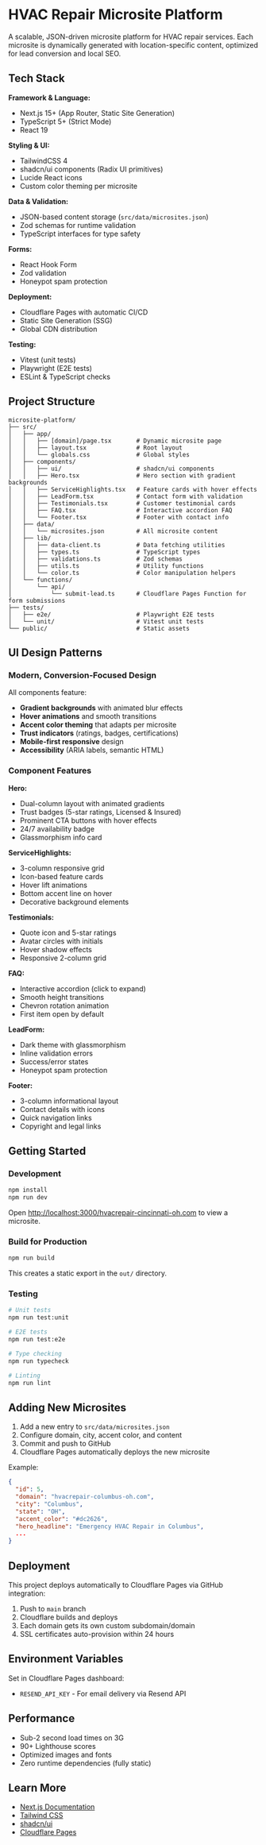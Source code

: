 # HVAC Repair Microsite Platform

A scalable, JSON-driven microsite platform for HVAC repair services. Each microsite is dynamically generated with location-specific content, optimized for lead conversion and local SEO.

## Tech Stack

**Framework & Language:**
- Next.js 15+ (App Router, Static Site Generation)
- TypeScript 5+ (Strict Mode)
- React 19

**Styling & UI:**
- TailwindCSS 4
- shadcn/ui components (Radix UI primitives)
- Lucide React icons
- Custom color theming per microsite

**Data & Validation:**
- JSON-based content storage (`src/data/microsites.json`)
- Zod schemas for runtime validation
- TypeScript interfaces for type safety

**Forms:**
- React Hook Form
- Zod validation
- Honeypot spam protection

**Deployment:**
- Cloudflare Pages with automatic CI/CD
- Static Site Generation (SSG)
- Global CDN distribution

**Testing:**
- Vitest (unit tests)
- Playwright (E2E tests)
- ESLint & TypeScript checks

## Project Structure

```
microsite-platform/
├── src/
│   ├── app/
│   │   ├── [domain]/page.tsx       # Dynamic microsite page
│   │   ├── layout.tsx              # Root layout
│   │   └── globals.css             # Global styles
│   ├── components/
│   │   ├── ui/                     # shadcn/ui components
│   │   ├── Hero.tsx                # Hero section with gradient backgrounds
│   │   ├── ServiceHighlights.tsx   # Feature cards with hover effects
│   │   ├── LeadForm.tsx            # Contact form with validation
│   │   ├── Testimonials.tsx        # Customer testimonial cards
│   │   ├── FAQ.tsx                 # Interactive accordion FAQ
│   │   └── Footer.tsx              # Footer with contact info
│   ├── data/
│   │   └── microsites.json         # All microsite content
│   ├── lib/
│   │   ├── data-client.ts          # Data fetching utilities
│   │   ├── types.ts                # TypeScript types
│   │   ├── validations.ts          # Zod schemas
│   │   ├── utils.ts                # Utility functions
│   │   └── color.ts                # Color manipulation helpers
│   └── functions/
│       └── api/
│           └── submit-lead.ts      # Cloudflare Pages Function for form submissions
├── tests/
│   ├── e2e/                        # Playwright E2E tests
│   └── unit/                       # Vitest unit tests
└── public/                         # Static assets
```

## UI Design Patterns

### Modern, Conversion-Focused Design
All components feature:
- **Gradient backgrounds** with animated blur effects
- **Hover animations** and smooth transitions
- **Accent color theming** that adapts per microsite
- **Trust indicators** (ratings, badges, certifications)
- **Mobile-first responsive** design
- **Accessibility** (ARIA labels, semantic HTML)

### Component Features

**Hero:**
- Dual-column layout with animated gradients
- Trust badges (5-star ratings, Licensed & Insured)
- Prominent CTA buttons with hover effects
- 24/7 availability badge
- Glassmorphism info card

**ServiceHighlights:**
- 3-column responsive grid
- Icon-based feature cards
- Hover lift animations
- Bottom accent line on hover
- Decorative background elements

**Testimonials:**
- Quote icon and 5-star ratings
- Avatar circles with initials
- Hover shadow effects
- Responsive 2-column grid

**FAQ:**
- Interactive accordion (click to expand)
- Smooth height transitions
- Chevron rotation animation
- First item open by default

**LeadForm:**
- Dark theme with glassmorphism
- Inline validation errors
- Success/error states
- Honeypot spam protection

**Footer:**
- 3-column informational layout
- Contact details with icons
- Quick navigation links
- Copyright and legal links

## Getting Started

### Development

```bash
npm install
npm run dev
```

Open [http://localhost:3000/hvacrepair-cincinnati-oh.com](http://localhost:3000/hvacrepair-cincinnati-oh.com) to view a microsite.

### Build for Production

```bash
npm run build
```

This creates a static export in the `out/` directory.

### Testing

```bash
# Unit tests
npm run test:unit

# E2E tests
npm run test:e2e

# Type checking
npm run typecheck

# Linting
npm run lint
```

## Adding New Microsites

1. Add a new entry to `src/data/microsites.json`
2. Configure domain, city, accent color, and content
3. Commit and push to GitHub
4. Cloudflare Pages automatically deploys the new microsite

Example:
```json
{
  "id": 5,
  "domain": "hvacrepair-columbus-oh.com",
  "city": "Columbus",
  "state": "OH",
  "accent_color": "#dc2626",
  "hero_headline": "Emergency HVAC Repair in Columbus",
  ...
}
```

## Deployment

This project deploys automatically to Cloudflare Pages via GitHub integration:

1. Push to `main` branch
2. Cloudflare builds and deploys
3. Each domain gets its own custom subdomain/domain
4. SSL certificates auto-provision within 24 hours

## Environment Variables

Set in Cloudflare Pages dashboard:
- `RESEND_API_KEY` - For email delivery via Resend API

## Performance

- Sub-2 second load times on 3G
- 90+ Lighthouse scores
- Optimized images and fonts
- Zero runtime dependencies (fully static)

## Learn More

- [Next.js Documentation](https://nextjs.org/docs)
- [Tailwind CSS](https://tailwindcss.com/docs)
- [shadcn/ui](https://ui.shadcn.com)
- [Cloudflare Pages](https://pages.cloudflare.com)
